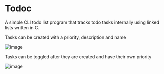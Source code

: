 # Todoc

A simple CLI todo list program that tracks todo tasks internally using linked lists written in C.

Tasks can be created with a priority, description and name

![image](https://github.com/user-attachments/assets/81d97af3-78bb-4c33-8038-43fbbc813ef5)

Tasks can be toggled after they are created and have their own priority

![image](https://github.com/user-attachments/assets/b5679873-27de-4498-b06c-8e2b18ca9045)
